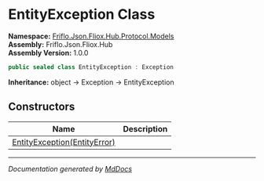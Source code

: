 ﻿<!--  
  <auto-generated>   
    The contents of this file were generated by a tool.  
    Changes to this file may be list if the file is regenerated  
  </auto-generated>   
-->

# EntityException Class

**Namespace:** [Friflo.Json.Fliox.Hub.Protocol.Models](../index.md)  
**Assembly:** Friflo.Json.Fliox.Hub  
**Assembly Version:** 1.0.0

```csharp
public sealed class EntityException : Exception
```

**Inheritance:** object → Exception → EntityException

## Constructors

| Name                                                  | Description |
| ----------------------------------------------------- | ----------- |
| [EntityException(EntityError)](constructors/index.md) |             |

___

*Documentation generated by [MdDocs](https://github.com/ap0llo/mddocs)*
